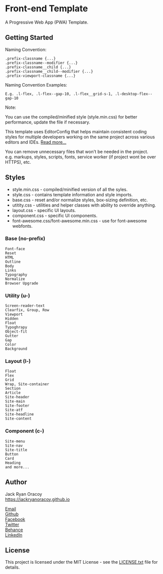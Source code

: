 # Front-end Template
  
A Progressive Web App (PWA) Template.
  
  
## Getting Started  
  
Naming Convention:  
  
```
.prefix-classname {...}  
.prefix-classname--modifier {...}  
.prefix-classname__child {...}  
.prefix-classname__child--modifier {...}  
.prefix-viewport-classname {...}  
```
  
Naming Convention Examples:  
  
```
E.g. .l-flex, .l-flex--gap-10, .l-flex__grid-s-1, .l-desktop-flex--gap-10  
```
  
Note:  
  
You can use the compiled/minified style (style.min.css) for better performance, update the file if necessary.  

This template uses EditorConfig that helps maintain consistent coding styles for multiple developers working on the same project across various editors and IDEs. [Read more...](https://editorconfig.org/)
  
You can remove unnecessary files that won't be needed in the project.  
e.g. markups, styles, scripts, fonts, service worker (if project wont be over HTTPS), etc. 
  
  
## Styles  

* style.min.css - compiled/minified version of all the syles.  
* style.css - contains template information and style imports.  
* base.css - reset and/or normalize styles, box-sizing definition, etc.  
* utitity.css - utilities and helper classes with ability to override anything.  
* layout.css - specific UI layouts.  
* component.css - specific UI components.  
* font-awesome.css/font-awesome.min.css - use for font-awesome webfonts.  
  
### Base (no-prefix)  
  
```
Font-face  
Reset  
HTML  
Outline  
Body  
Links  
Typography  
Normalize  
Browser Upgrade  
```
  
### Utility (u-)  
  
```
Screen-reader-text  
Clearfix, Group, Row  
Viewport  
Hidden  
Float  
Typoghrapy  
Object-fit  
Gutter  
Gap  
Color  
Background  
```
  
### Layout (l-)  
  
```
Float  
Flex  
Grid  
Wrap, Site-container  
Section  
Article  
Site-header  
Site-main  
Site-footer  
Site-atf  
Site-headline  
Site-content  
```
  
### Component (c-)  
  
```
Site-menu  
Site-nav  
Site-title  
Button  
Card  
Heading  
and more...  
```
    
  
## Author  
  
Jack Ryan Oracoy  
https://jackryanoracoy.github.io  
  
[Email](jackryanoracoy@gmail.com)  
[Github](https://github.com/jackryanoracoy)  
[Facebook](https://facebook.com/JackRyanOracoy)  
[Twitter](https://twitter.com/JackRyanOracoy)  
[Behance](https://www.behance.net/jackryanor7dac)  
[LinkedIn](https://www.linkedin.com/in/jackryanoracoy)  
  
  
## License  

This project is licensed under the MIT License - see the [LICENSE.txt](LICENSE.txt) file for details.  
